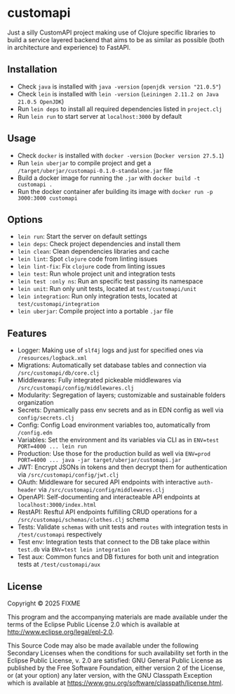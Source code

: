 # customapi

Just a silly CustomAPI project making use of Clojure specific libraries to build a service layered backend that aims to be as similar as possible (both in architecture and experience) to FastAPI.

## Installation

  *  Check `java` is installed with `java -version` (`openjdk version "21.0.5"`)
  *  Check `lein` is installed with `lein -version` (`Leiningen 2.11.2 on Java 21.0.5 OpenJDK`)
  *  Run `lein deps` to install all required dependencies listed in `project.clj`
  *  Run `lein run` to start server at `localhost:3000` by default

## Usage

  *  Check `docker` is installed with `docker -version` (`Docker version 27.5.1`)
  *  Run `lein uberjar` to compile project and get a `/target/uberjar/customapi-0.1.0-standalone.jar` file
  *  Build a docker image for running the `.jar` with `docker build -t customapi .`
  *  Run the docker container afer building its image with `docker run -p 3000:3000 customapi`

## Options

  *  `lein run`: Start the server on default settings
  *  `lein deps`: Check project dependencies and install them
  *  `lein clean`: Clean dependencies libraries and cache
  *  `lein lint`: Spot `clojure` code from linting issues
  *  `lein lint-fix`: Fix `clojure` code from linting issues
  *  `lein test`: Run whole project unit and integration tests
  *  `lein test :only ns`: Run an specific test passing its namespace
  *  `lein unit`: Run only unit tests, located at `test/customapi/unit`
  *  `lein integration`: Run only integration tests, located at `test/customapi/integration`
  *  `lein uberjar`: Compile project into a portable `.jar` file

## Features

  *  Logger: Making use of `slf4j` logs and just for specified ones via `/resources/logback.xml`
  *  Migrations: Automatically set database tables and connection via `/src/customapi/db/core.clj` 
  *  Middlewares: Fully integrated pickeable middlewares via `/src/customapi/config/middlewares.clj`
  *  Modularity: Segregation of layers; customizable and sustainable folders organization
  *  Secrets: Dynamically pass env secrets and as in EDN config as well via `config/secrets.clj`
  *  Config: Config Load environment variables too, automatically from `/config.edn`
  *  Variables: Set the environment and its variables via CLI as in `ENV=test PORT=4000 ... lein run`
  *  Production: Use those for the production build as well via `ENV=prod PORT=4000 ... java -jar target/uberjar/customapi.jar`
  *  JWT: Encrypt JSONs in tokens and then decrypt them for authentication via `/src/customapi/config/jwt.clj`
  *  OAuth: Middleware for secured API endpoints with interactive `auth-header` via `/src/customapi/config/middlewares.clj`
  *  OpenAPI: Self-documenting and interacteable API endpoints at `localhost:3000/index.html`
  *  RestAPI: Resftul API endpoints fulfilling CRUD operations for a `/src/customapi/schemas/clothes.clj` schema
  *  Tests: Validate `schemas` with unit tests and `routes` with integration tests in `/test/customapi` respectively
  *  Test env: Integration tests that connect to the DB take place within `test.db` via `ENV=test lein integration`
  *  Test aux: Common funcs and DB fixtures for both unit and integration tests at `/test/customapi/aux`

## License

Copyright © 2025 FIXME

This program and the accompanying materials are made available under the
terms of the Eclipse Public License 2.0 which is available at
http://www.eclipse.org/legal/epl-2.0.

This Source Code may also be made available under the following Secondary
Licenses when the conditions for such availability set forth in the Eclipse
Public License, v. 2.0 are satisfied: GNU General Public License as published by
the Free Software Foundation, either version 2 of the License, or (at your
option) any later version, with the GNU Classpath Exception which is available
at https://www.gnu.org/software/classpath/license.html.
